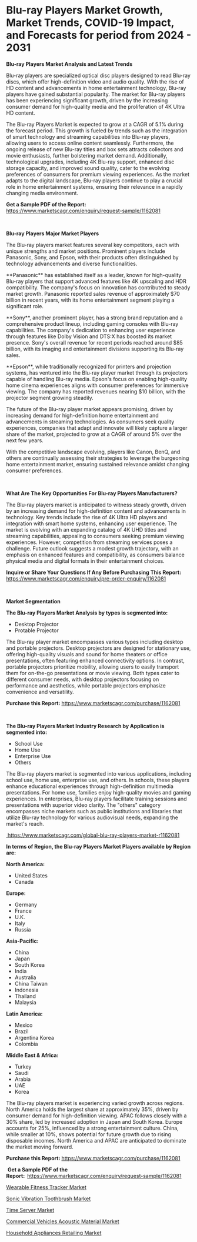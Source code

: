 <p><h1>Blu-ray Players Market Growth, Market Trends, COVID-19 Impact, and Forecasts for period from 2024 - 2031</h1></p><p><strong>Blu-ray Players Market Analysis and Latest Trends</strong></p>
<p><p>Blu-ray players are specialized optical disc players designed to read Blu-ray discs, which offer high-definition video and audio quality. With the rise of HD content and advancements in home entertainment technology, Blu-ray players have gained substantial popularity. The market for Blu-ray players has been experiencing significant growth, driven by the increasing consumer demand for high-quality media and the proliferation of 4K Ultra HD content.</p><p>The Blu-ray Players Market is expected to grow at a CAGR of 5.1% during the forecast period. This growth is fueled by trends such as the integration of smart technology and streaming capabilities into Blu-ray players, allowing users to access online content seamlessly. Furthermore, the ongoing release of new Blu-ray titles and box sets attracts collectors and movie enthusiasts, further bolstering market demand. Additionally, technological upgrades, including 4K Blu-ray support, enhanced disc storage capacity, and improved sound quality, cater to the evolving preferences of consumers for premium viewing experiences. As the market adapts to the digital landscape, Blu-ray players continue to play a crucial role in home entertainment systems, ensuring their relevance in a rapidly changing media environment.</p></p>
<p><strong>Get a Sample PDF of the Report:&nbsp;</strong> <a href="https://www.marketscagr.com/enquiry/request-sample/1162081?utm_campaign=1278&utm_medium=2&utm_source=Github&utm_content=ia&utm_term=29092024&utm_id=blu-ray-players">https://www.marketscagr.com/enquiry/request-sample/1162081</a></p>
<p>&nbsp;</p>
<p><strong>Blu-ray Players Major Market Players</strong></p>
<p><p>The Blu-ray players market features several key competitors, each with unique strengths and market positions. Prominent players include Panasonic, Sony, and Epson, with their products often distinguished by technology advancements and diverse functionalities.</p><p>**Panasonic** has established itself as a leader, known for high-quality Blu-ray players that support advanced features like 4K upscaling and HDR compatibility. The company's focus on innovation has contributed to steady market growth. Panasonic reported sales revenue of approximately $70 billion in recent years, with its home entertainment segment playing a significant role.</p><p>**Sony**, another prominent player, has a strong brand reputation and a comprehensive product lineup, including gaming consoles with Blu-ray capabilities. The company's dedication to enhancing user experience through features like Dolby Vision and DTS:X has boosted its market presence. Sony's overall revenue for recent periods reached around $85 billion, with its imaging and entertainment divisions supporting its Blu-ray sales.</p><p>**Epson**, while traditionally recognized for printers and projection systems, has ventured into the Blu-ray player market through its projectors capable of handling Blu-ray media. Epson's focus on enabling high-quality home cinema experiences aligns with consumer preferences for immersive viewing. The company has reported revenues nearing $10 billion, with the projector segment growing steadily.</p><p>The future of the Blu-ray player market appears promising, driven by increasing demand for high-definition home entertainment and advancements in streaming technologies. As consumers seek quality experiences, companies that adapt and innovate will likely capture a larger share of the market, projected to grow at a CAGR of around 5% over the next few years.</p><p>With the competitive landscape evolving, players like Canon, BenQ, and others are continually assessing their strategies to leverage the burgeoning home entertainment market, ensuring sustained relevance amidst changing consumer preferences.</p></p>
<p>&nbsp;</p>
<p><strong>What Are The Key Opportunities For Blu-ray Players Manufacturers?</strong></p>
<p><p>The Blu-ray players market is anticipated to witness steady growth, driven by an increasing demand for high-definition content and advancements in technology. Key trends include the rise of 4K Ultra HD players and integration with smart home systems, enhancing user experience. The market is evolving with an expanding catalog of 4K UHD titles and streaming capabilities, appealing to consumers seeking premium viewing experiences. However, competition from streaming services poses a challenge. Future outlook suggests a modest growth trajectory, with an emphasis on enhanced features and compatibility, as consumers balance physical media and digital formats in their entertainment choices.</p></p>
<p><strong>Inquire or Share Your Questions If Any Before Purchasing This Report:</strong> <a href="https://www.marketscagr.com/enquiry/pre-order-enquiry/1162081?utm_campaign=1278&utm_medium=2&utm_source=Github&utm_content=ia&utm_term=29092024&utm_id=blu-ray-players">https://www.marketscagr.com/enquiry/pre-order-enquiry/1162081</a></p>
<p>&nbsp;</p>
<p><strong>Market Segmentation</strong></p>
<p><strong>The Blu-ray Players Market Analysis by types is segmented into:</strong></p>
<p><ul><li>Desktop Projector</li><li>Protable Projector</li></ul></p>
<p><p>The Blu-ray player market encompasses various types including desktop and portable projectors. Desktop projectors are designed for stationary use, offering high-quality visuals and sound for home theaters or office presentations, often featuring enhanced connectivity options. In contrast, portable projectors prioritize mobility, allowing users to easily transport them for on-the-go presentations or movie viewing. Both types cater to different consumer needs, with desktop projectors focusing on performance and aesthetics, while portable projectors emphasize convenience and versatility.</p></p>
<p><strong>Purchase this Report:&nbsp;</strong><a href="https://www.marketscagr.com/purchase/1162081?utm_campaign=1278&utm_medium=2&utm_source=Github&utm_content=ia&utm_term=29092024&utm_id=blu-ray-players">https://www.marketscagr.com/purchase/1162081</a></p>
<p>&nbsp;</p>
<p><strong>The Blu-ray Players Market Industry Research by Application is segmented into:</strong></p>
<p><ul><li>School Use</li><li>Home Use</li><li>Enterprise Use</li><li>Others</li></ul></p>
<p><p>The Blu-ray players market is segmented into various applications, including school use, home use, enterprise use, and others. In schools, these players enhance educational experiences through high-definition multimedia presentations. For home use, families enjoy high-quality movies and gaming experiences. In enterprises, Blu-ray players facilitate training sessions and presentations with superior video clarity. The "others" category encompasses niche markets such as public institutions and libraries that utilize Blu-ray technology for various audiovisual needs, expanding the market's reach.</p></p>
<p><a href="https://www.marketscagr.com/global-blu-ray-players-market-r1162081?utm_campaign=1278&utm_medium=2&utm_source=Github&utm_content=ia&utm_term=29092024&utm_id=blu-ray-players">&nbsp;https://www.marketscagr.com/global-blu-ray-players-market-r1162081</a></p>
<p><strong>In terms of Region, the Blu-ray Players Market Players available by Region are:</strong></p>
<p>
    <p> <strong> North America: </strong>
        <ul>
            <li>United States</li>
            <li>Canada</li>
        </ul>
        </p> 
    <p> <strong> Europe: </strong>
        <ul>
            <li>Germany</li>
            <li>France</li>
            <li>U.K.</li>
            <li>Italy</li>
            <li>Russia</li>
        </ul>
        </p> 
    <p> <strong> Asia-Pacific: </strong>
        <ul>
            <li>China</li>
            <li>Japan</li>
            <li>South Korea</li>
            <li>India</li>
            <li>Australia</li>
            <li>China Taiwan</li>
            <li>Indonesia</li>
            <li>Thailand</li>
            <li>Malaysia</li>
        </ul>
        </p> 
    <p> <strong> Latin America: </strong>
        <ul>
            <li>Mexico</li>
            <li>Brazil</li>
            <li>Argentina Korea</li>
            <li>Colombia</li>
        </ul>
        </p> 
    <p> <strong> Middle East & Africa: </strong>
        <ul>
            <li>Turkey</li>
            <li>Saudi</li>
            <li>Arabia</li>
            <li>UAE</li>
            <li>Korea</li>
        </ul>
    </p>
    </p>
<p><p>The Blu-ray players market is experiencing varied growth across regions. North America holds the largest share at approximately 35%, driven by consumer demand for high-definition viewing. APAC follows closely with a 30% share, led by increased adoption in Japan and South Korea. Europe accounts for 25%, influenced by a strong entertainment culture. China, while smaller at 10%, shows potential for future growth due to rising disposable incomes. North America and APAC are anticipated to dominate the market moving forward.</p></p>
<p><strong>Purchase this Report: </strong><a href="https://www.marketscagr.com/purchase/1162081?utm_campaign=1278&utm_medium=2&utm_source=Github&utm_content=ia&utm_term=29092024&utm_id=blu-ray-players">https://www.marketscagr.com/purchase/1162081</a></p>
<p>&nbsp;<strong>Get a Sample PDF of the Report:&nbsp;&nbsp;</strong><a href="https://www.marketscagr.com/enquiry/request-sample/1162081?utm_campaign=1278&utm_medium=2&utm_source=Github&utm_content=ia&utm_term=29092024&utm_id=blu-ray-players">https://www.marketscagr.com/enquiry/request-sample/1162081</a></p>
<p><strong></strong></p>
<p><p><a href="https://www.linkedin.com/pulse/market-dynamics-future-trends-global-wearable-fitness-gr5dc?utm_campaign=1278&utm_medium=2&utm_source=Github&utm_content=ia&utm_term=29092024&utm_id=blu-ray-players">Wearable Fitness Tracker Market</a></p><p><a href="https://www.linkedin.com/pulse/emerging-trends-sonic-vibration-toothbrush-market-global-fbckc?utm_campaign=1278&utm_medium=2&utm_source=Github&utm_content=ia&utm_term=29092024&utm_id=blu-ray-players">Sonic Vibration Toothbrush Market</a></p><p><a href="https://www.linkedin.com/pulse/global-time-server-market-share-growth-opportunities-size-x9e6e?utm_campaign=1278&utm_medium=2&utm_source=Github&utm_content=ia&utm_term=29092024&utm_id=blu-ray-players">Time Server Market</a></p><p><a href="https://issuu.com/reportprime-2/docs/commercial-vehicles-acoustic-materi_43e646233248ae?utm_campaign=1278&utm_medium=2&utm_source=Github&utm_content=ia&utm_term=29092024&utm_id=blu-ray-players">Commercial Vehicles Acoustic Material Market</a></p><p><a href="https://issuu.com/reportprime-2/docs/household-appliances-retailing-mark_0be16da5c6fd0a?utm_campaign=1278&utm_medium=2&utm_source=Github&utm_content=ia&utm_term=29092024&utm_id=blu-ray-players">Household Appliances Retailing Market</a></p></p>